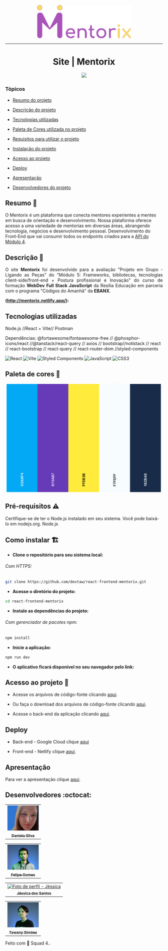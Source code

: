 <p align="center"><img src="./src/assets/img/logo-header.png" width="300px;" alt="Logo - Mentorix"/></p>

<hr>

<h1 align="center"> Site | Mentorix </h1>

<p align="center"> <img src="http://img.shields.io/static/v1?label=STATUS&message=CONCLUIDO&color=GREEN&style=for-the-badge"/></p>

### Tópicos

- [Resumo do projeto](#resumo-pencil)

- [Descrição do projeto](#descrição-page_facing_up)

- [Tecnologias utilizadas](#tecnologias)

- [Paleta de Cores utilizada no projeto](#paleta-de-cores-art)

- [Requisitos para utilizar o projeto](#pré-requisitos-warning)

- [Instalação do projeto](#como-instalar-building_construction)

- [Acesso ao projeto](#acesso-ao-projeto-open_file_folder)

- [Deploy](#deploy)

- [Apresentação](#apresentação)

- [Desenvolvedores do projeto](#desenvolvedores-octocat)

## Resumo :pencil:

<p align="justify">

O Mentorix é um  plataforma que conecta mentores experientes a mentes em busca de orientação e desenvolvimento. Nossa plataforma oferece acesso a uma variedade de mentorias em diversas áreas, abrangendo tecnologia, negócios e desenvolvimento pessoal.
Desenvolvimento do Front-End que vai consumir todos os endpoints criados para a [API do Módulo 4](https://github.com/devtaw/api-rest-mentorix).

</p>

## Descrição :page_facing_up:

<p align="justify"> O site <b>Mentorix</b> foi desenvolvido para a avaliação "Projeto em Grupo -  Ligando as Peças” do "Módulo 5: Frameworks, bibliotecas, tecnologias client-side/front-end + Postura profissional e Inovação" do curso de formação <b>WebDev Full Stack JavaScript</b> da Resilia Educação em parceria com o programa "Códigos do Amanhã" da <b>EBANX</b>.</p>

<b>(http://mentorix.netlify.app/):</b>

## Tecnologias utilizadas 

Node.js //React + Vite// Postman

Dependências: @fortawesome/fontawesome-free // @phosphor-icons/react //@tanstack/react-query // axios // bootstrap//notistack // react // react-bootstrap // react-query // react-router-dom //styled-components

![React](https://img.shields.io/badge/react-%2320232a.svg?style=for-the-badge&logo=react&logoColor=%2361DAFB)
![Vite](https://img.shields.io/badge/vite-%23646CFF.svg?style=for-the-badge&logo=vite&logoColor=white)
![Styled Components](https://img.shields.io/badge/styled--components-DB7093?style=for-the-badge&logo=styled-components&logoColor=white)
![JavaScript](https://img.shields.io/badge/javascript-%23323330.svg?style=for-the-badge&logo=javascript&logoColor=%23F7DF1E)
![CSS3](https://img.shields.io/badge/css3-%231572B6.svg?style=for-the-badge&logo=css3&logoColor=white)

## Paleta de cores :art:

<img src="./src/assets/img/Paleta de cores- Mentorix.png" width="500x;" alt="Paleta de Cores do Projeto"/>

## Pré-requisitos :warning:

Certifique-se de ter o Node.js instalado em seu sistema. Você pode baixá-lo em nodejs.org.
Node.js

## Como instalar :building_construction:

- **Clone o repositório para seu sistema local:**

###### Com HTTPS:

```bash
git clone https://github.com/devtaw/react-frontend-mentorix.git
```

- **Acesse o diretório do projeto:**

```bash
cd react-frontend-mentorix
```

- **Instale as dependências do projeto:**

###### Com gerenciador de pacotes npm:

```bash
npm install
```

- **Inicie a aplicação:**

```bash
npm run dev
```

- **O aplicativo ficará disponível no seu navegador pelo link:**

## Acesso ao projeto :open_file_folder:

- Acesse os arquivos de código-fonte clicando [aqui](https://github.com/devtaw/react-frontend-mentorix/tree/main/src).
- Ou faça o download dos arquivos de código-fonte clicando [aqui](https://github.com/devtaw/react-frontend-mentorix/archive/refs/heads/main.zip).

- Acesse o back-end da aplicação  clicando [aqui](https://github.com/devtaw/api-rest-mentorix).

## Deploy 

- Back-end - Google Cloud clique [aqui](https://console.cloud.google.com/sql/instances/mentorix/overview?authuser=1&hl=pt-BR&project=skilled-module-399502)

- Front-end - Netlify clique [aqui](http://mentorix.netlify.app//).

## Apresentação 
Para ver a apresentação clique [aqui](https://www.canva.com/design/DAFyV38apvc/wmOX6JuP8HcggBEUTq9wNA/view?utm_content=DAFyV38apvc&utm_campaign=designshare&utm_medium=link&utm_source=recording_view).

## Desenvolvedores :octocat:

 <table>
  <tr>
    <td align="center">
      <a href="#">
        <img src="./src/assets/img/Daniela.png" width="100px;" alt="Foto de perfil - Daniela"/><br>
        <sub>
          <b>Daniela Silva</b>
        </sub>
      </a>
    </td>
  </tr>
 </table>

 <table>
  <tr>
    <td align="center">
      <a href="#">
        <img src="./src/assets/img/felipe .JPG" width="100px;" alt="Foto de perfil - Felipe"/><br>
        <sub>
          <b>Felipe Gomes</b>
        </sub>
      </a>
    </td>
  </tr>
 </table>

 <table>
  <tr>
    <td align="center">
      <a href="#">
        <img src="./src/assets/img/jéssica .JPG" width="100px;" alt="Foto de perfil - Jéssica"/><br>
        <sub>
          <b>Jéssica dos Santos </b>
        </sub>
      </a>
    </td>
  </tr>
 </table>

<table>
  <tr>
    <td align="center">
      <a href="#">
        <img src="./src/assets/img/taw .JPG" width="100px;" alt="Foto de perfil - Tawany"/><br>
        <sub>
          <b>Tawany Simões</b>
        </sub>
      </a>
    </td>
  </tr>
 </table>
<p>Feito com 💜 Squad 4..</p>